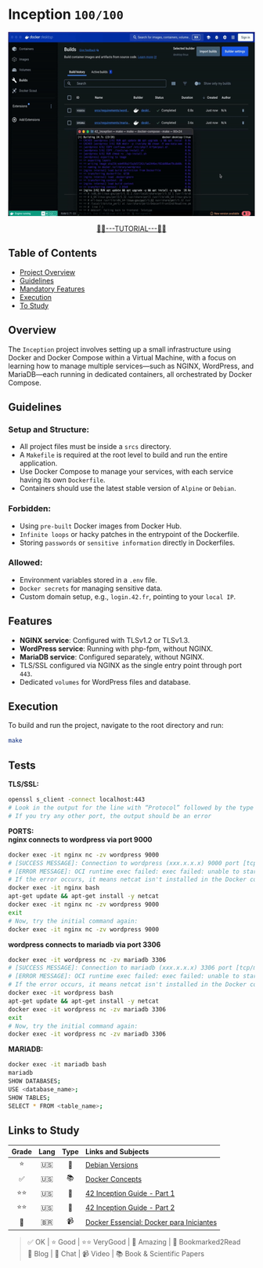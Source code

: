 # Inception `100/100`


<p align="center">
  <img src="https://github.com/pin3dev/42_Cursus/blob/a5d29b4a62cf51ed4d530307677175eb753b6afd/assets/Inception/Tutorial/Inception_Runing.gif" width="600" height="375" />
</p>

<p align="center">
  <a href="https://github.com/pin3dev/42_Inception/wiki">🚢🐳---TUTORIAL---🐳🚢</a>
</p>


## Table of Contents
- [Project Overview](#overview)
- [Guidelines](#guidelines)
- [Mandatory Features](#features)
- [Execution](#execution)
- [To Study](#links-to-study)

## Overview
The `Inception` project involves setting up a small infrastructure using Docker and Docker Compose within a Virtual Machine, with a focus on learning how to manage multiple services—such as NGINX, WordPress, and MariaDB—each running in dedicated containers, all orchestrated by Docker Compose.
  
## Guidelines

### Setup and Structure:

- All project files must be inside a `srcs` directory.
- A `Makefile` is required at the root level to build and run the entire application.
- Use Docker Compose to manage your services, with each service having its own `Dockerfile`.
- Containers should use the latest stable version of `Alpine` or `Debian`.

### Forbidden:

- Using `pre-built` Docker images from Docker Hub.
- `Infinite loops` or hacky patches in the entrypoint of the Dockerfile.
- Storing `passwords` or `sensitive information` directly in Dockerfiles.

### Allowed:

- Environment variables stored in a `.env` file.
- `Docker secrets` for managing sensitive data.
- Custom domain setup, e.g., `login.42.fr`, pointing to your `local IP`.

## Features
- **NGINX service**: Configured with TLSv1.2 or TLSv1.3.
- **WordPress service**: Running with php-fpm, without NGINX.
- **MariaDB service**: Configured separately, without NGINX.
- TLS/SSL configured via NGINX as the single entry point through port `443`.
- Dedicated `volumes` for WordPress files and database.

## Execution
To build and run the project, navigate to the root directory and run:
```bash
make
```

## Tests
**TLS/SSL:**
```bash
openssl s_client -connect localhost:443
# Look in the output for the line with “Protocol” followed by the type of protocol used
# If you try any other port, the output should be an error
```

**PORTS:**  
**nginx connects to wordpress via port 9000**
```bash
docker exec -it nginx nc -zv wordpress 9000
# [SUCCESS MESSAGE]: Connection to wordpress (xxx.x.x.x) 9000 port [tcp/*] succeeded!
# [ERROR MESSAGE]: OCI runtime exec failed: exec failed: unable to start container process: exec: "nc"...
# If the error occurs, it means netcat isn't installed in the Docker container. To resolve this, run:
docker exec -it nginx bash
apt-get update && apt-get install -y netcat
docker exec -it nginx nc -zv wordpress 9000
exit
# Now, try the initial command again:
docker exec -it nginx nc -zv wordpress 9000
```

**wordpress connects to mariadb via port 3306**
```bash
docker exec -it wordpress nc -zv mariadb 3306
# [SUCCESS MESSAGE]: Connection to mariadb (xxx.x.x.x) 3306 port [tcp/mysql] succeeded!
# [ERROR MESSAGE]: OCI runtime exec failed: exec failed: unable to start container process: exec: "nc"...
# If the error occurs, it means netcat isn't installed in the Docker container. To resolve this, run:
docker exec -it wordpress bash
apt-get update && apt-get install -y netcat
docker exec -it wordpress nc -zv mariadb 3306
exit
# Now, try the initial command again:
docker exec -it wordpress nc -zv mariadb 3306
```

**MARIADB:**
```bash
docker exec -it mariadb bash
mariadb
SHOW DATABASES;
USE <database_name>;
SHOW TABLES;
SELECT * FROM <table_name>;
```

## Links to Study
| Grade | Lang | Type | Links and Subjects |
|:----:|:----:|:----:|:------------------|
| ⭐  |  🇺🇸 | 🔖  | [Debian Versions](https://www.debian.org/releases/) |  
|  ✅ |  🇺🇸 |  📚 | [Docker Concepts](https://container.training/intro-selfpaced.yml.html#1) |  
| ⭐⭐ |  🇺🇸 |  📄 | [42 Inception Guide - Part 1](https://medium.com/@ssterdev/inception-guide-42-project-part-i-7e3af15eb671) |  
| ⭐⭐ |  🇺🇸 |  📄 | [42 Inception Guide - Part 2](https://medium.com/@ssterdev/inception-42-project-part-ii-19a06962cf3b) |  
| 🤩 |  🇧🇷 |  📹 | [Docker Essencial: Docker para Iniciantes](https://www.youtube.com/playlist?list=PLViOsriojeLrdw5VByn96gphHFxqH3O_N) |  

> ✅ OK | ⭐ Good | ⭐⭐ VeryGood | 🤩 Amazing | 🔖 Bookmarked2Read  
> 📄 Blog | 💭 Chat | 📹 Video | 📚 Book & Scientific Papers   
